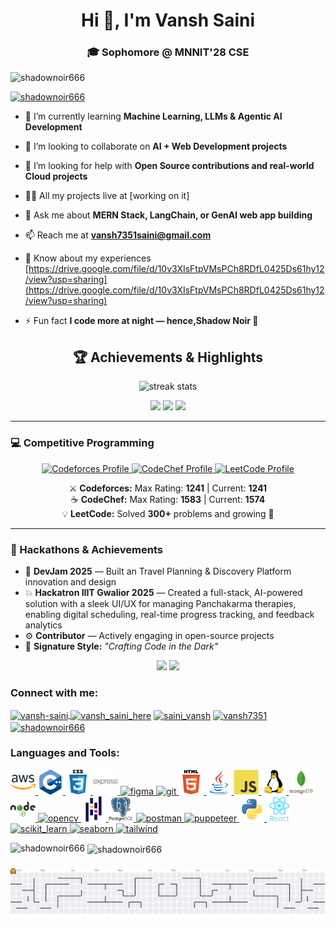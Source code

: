 <h1 align="center">Hi 👋, I'm Vansh Saini</h1>
<h3 align="center">🎓 Sophomore @ MNNIT'28 CSE</h3>

<p align="left"> <img src="https://komarev.com/ghpvc/?username=shadownoir666&label=Profile%20views&color=0e75b6&style=flat" alt="shadownoir666" /> </p>

<p align="left"> <a href="https://github.com/ryo-ma/github-profile-trophy"><img src="https://github-profile-trophy.vercel.app/?username=shadownoir666" alt="shadownoir666" /></a> </p>

- 🌱 I’m currently learning **Machine Learning, LLMs & Agentic AI Development**

- 👯 I’m looking to collaborate on **AI + Web Development projects**

- 🤝 I’m looking for help with **Open Source contributions and real-world Cloud projects**

- 👨‍💻 All my projects live at [working on it]

- 💬 Ask me about **MERN Stack, LangChain, or GenAI web app building**

- 📫 Reach me at **vansh7351saini@gmail.com**

- 📄 Know about my experiences [https://drive.google.com/file/d/10v3XIsFtpVMsPCh8RDfL0425Ds61hy12/view?usp=sharing](https://drive.google.com/file/d/10v3XIsFtpVMsPCh8RDfL0425Ds61hy12/view?usp=sharing)

- ⚡ Fun fact **I code more at night — hence,Shadow Noir 🌙**

<h2 align="center">🏆 Achievements & Highlights</h2>

<p align="center">
  <img src="https://github-readme-streak-stats.herokuapp.com?user=shadownoir666&theme=radical&hide_border=true" alt="streak stats" />
</p>

<p align="center">
  <img src="https://img.shields.io/badge/Competitive%20Programming-%F0%9F%92%AA-blueviolet?style=for-the-badge" />
  <img src="https://img.shields.io/badge/AI%20%26%20Web%20Dev-%F0%9F%94%A5-orange?style=for-the-badge" />
  <img src="https://img.shields.io/badge/Problem%20Solver-%F0%9F%A7%A0-lightgrey?style=for-the-badge" />
</p>

---

<h3 align="left">💻 Competitive Programming</h3>

<p align="center">
  <a href="https://codeforces.com/profile/vansh7351" target="_blank">
    <img src="https://img.shields.io/badge/Codeforces-vansh7351-%23FF5757?style=for-the-badge&logo=codeforces" alt="Codeforces Profile"/>
  </a>
  <a href="https://www.codechef.com/users/saini_vansh" target="_blank">
    <img src="https://img.shields.io/badge/CodeChef-saini__vansh-%23B357FF?style=for-the-badge&logo=codechef" alt="CodeChef Profile"/>
  </a>
  <a href="https://leetcode.com/shadownoir666/" target="_blank">
    <img src="https://img.shields.io/badge/LeetCode-300%2B%20problems%20solved-%23FFA116?style=for-the-badge&logo=leetcode" alt="LeetCode Profile"/>
  </a>
</p>

<p align="center">
  ⚔️ <b>Codeforces:</b> Max Rating: <b>1241</b> | Current: <b>1241</b> <br/>
  ☕ <b>CodeChef:</b> Max Rating: <b>1583</b> | Current: <b>1574</b> <br/>
  💡 <b>LeetCode:</b> Solved <b>300+</b> problems and growing 🚀
</p>

---

<h3 align="left">🚀 Hackathons & Achievements</h3>

<ul>
  <li>🏅 <b>DevJam 2025</b> — Built an Travel Planning & Discovery Platform innovation and design</li>
  <li>💥 <b>Hackatron IIIT Gwalior 2025</b> — Created a full-stack, AI-powered solution with a sleek UI/UX for managing Panchakarma therapies, enabling digital scheduling, real-time progress tracking, and feedback analytics</li>
  <li>⚙️ <b>Contributor</b> — Actively engaging in open-source projects</li>
  <li>🌙 <b>Signature Style:</b> <i>"Crafting Code in the Dark"</i></li>
</ul>

<p align="center">
  <img src="https://img.shields.io/badge/Hackathon-DevJam%202025-brightgreen?style=for-the-badge" />
  <img src="https://img.shields.io/badge/Hackathon-Hackatron%202025-blueviolet?style=for-the-badge" />
</p>


<h3 align="left">Connect with me:</h3>
<p align="left">
<a href="https://www.linkedin.com/in/vansh-saini-029404314/" target="blank">
    <img align="center" src="https://raw.githubusercontent.com/rahuldkjain/github-profile-readme-generator/master/src/images/icons/Social/linked-in-alt.svg" alt="vansh-saini" height="30" width="40" />
  </a>
<a href="https://instagram.com/vansh_saini_here" target="blank"><img align="center" src="https://raw.githubusercontent.com/rahuldkjain/github-profile-readme-generator/master/src/images/icons/Social/instagram.svg" alt="vansh_saini_here" height="30" width="40" /></a>
<a href="https://www.codechef.com/users/saini_vansh" target="blank"><img align="center" src="https://cdn.jsdelivr.net/npm/simple-icons@3.1.0/icons/codechef.svg" alt="saini_vansh" height="30" width="40" /></a>
<a href="https://codeforces.com/profile/vansh7351" target="blank"><img align="center" src="https://raw.githubusercontent.com/rahuldkjain/github-profile-readme-generator/master/src/images/icons/Social/codeforces.svg" alt="vansh7351" height="30" width="40" /></a>
<a href="https://www.leetcode.com/shadownoir666" target="blank"><img align="center" src="https://raw.githubusercontent.com/rahuldkjain/github-profile-readme-generator/master/src/images/icons/Social/leet-code.svg" alt="shadownoir666" height="30" width="40" /></a>
</p>

<h3 align="left">Languages and Tools:</h3>
<p align="left"> <a href="https://aws.amazon.com" target="_blank" rel="noreferrer"> <img src="https://raw.githubusercontent.com/devicons/devicon/master/icons/amazonwebservices/amazonwebservices-original-wordmark.svg" alt="aws" width="40" height="40"/> </a> <a href="https://www.w3schools.com/cpp/" target="_blank" rel="noreferrer"> <img src="https://raw.githubusercontent.com/devicons/devicon/master/icons/cplusplus/cplusplus-original.svg" alt="cplusplus" width="40" height="40"/> </a> <a href="https://www.w3schools.com/css/" target="_blank" rel="noreferrer"> <img src="https://raw.githubusercontent.com/devicons/devicon/master/icons/css3/css3-original-wordmark.svg" alt="css3" width="40" height="40"/> </a> <a href="https://expressjs.com" target="_blank" rel="noreferrer"> <img src="https://raw.githubusercontent.com/devicons/devicon/master/icons/express/express-original-wordmark.svg" alt="express" width="40" height="40"/> </a> <a href="https://www.figma.com/" target="_blank" rel="noreferrer"> <img src="https://www.vectorlogo.zone/logos/figma/figma-icon.svg" alt="figma" width="40" height="40"/> </a> <a href="https://git-scm.com/" target="_blank" rel="noreferrer"> <img src="https://www.vectorlogo.zone/logos/git-scm/git-scm-icon.svg" alt="git" width="40" height="40"/> </a> <a href="https://www.w3.org/html/" target="_blank" rel="noreferrer"> <img src="https://raw.githubusercontent.com/devicons/devicon/master/icons/html5/html5-original-wordmark.svg" alt="html5" width="40" height="40"/> </a> <a href="https://www.java.com" target="_blank" rel="noreferrer"> <img src="https://raw.githubusercontent.com/devicons/devicon/master/icons/java/java-original.svg" alt="java" width="40" height="40"/> </a> <a href="https://developer.mozilla.org/en-US/docs/Web/JavaScript" target="_blank" rel="noreferrer"> <img src="https://raw.githubusercontent.com/devicons/devicon/master/icons/javascript/javascript-original.svg" alt="javascript" width="40" height="40"/> </a> <a href="https://www.linux.org/" target="_blank" rel="noreferrer"> <img src="https://raw.githubusercontent.com/devicons/devicon/master/icons/linux/linux-original.svg" alt="linux" width="40" height="40"/> </a> <a href="https://www.mongodb.com/" target="_blank" rel="noreferrer"> <img src="https://raw.githubusercontent.com/devicons/devicon/master/icons/mongodb/mongodb-original-wordmark.svg" alt="mongodb" width="40" height="40"/> </a> <a href="https://nodejs.org" target="_blank" rel="noreferrer"> <img src="https://raw.githubusercontent.com/devicons/devicon/master/icons/nodejs/nodejs-original-wordmark.svg" alt="nodejs" width="40" height="40"/> </a> <a href="https://opencv.org/" target="_blank" rel="noreferrer"> <img src="https://www.vectorlogo.zone/logos/opencv/opencv-icon.svg" alt="opencv" width="40" height="40"/> </a> <a href="https://pandas.pydata.org/" target="_blank" rel="noreferrer"> <img src="https://raw.githubusercontent.com/devicons/devicon/2ae2a900d2f041da66e950e4d48052658d850630/icons/pandas/pandas-original.svg" alt="pandas" width="40" height="40"/> </a> <a href="https://www.postgresql.org" target="_blank" rel="noreferrer"> <img src="https://raw.githubusercontent.com/devicons/devicon/master/icons/postgresql/postgresql-original-wordmark.svg" alt="postgresql" width="40" height="40"/> </a> <a href="https://postman.com" target="_blank" rel="noreferrer"> <img src="https://www.vectorlogo.zone/logos/getpostman/getpostman-icon.svg" alt="postman" width="40" height="40"/> </a> <a href="https://github.com/puppeteer/puppeteer" target="_blank" rel="noreferrer"> <img src="https://www.vectorlogo.zone/logos/pptrdev/pptrdev-official.svg" alt="puppeteer" width="40" height="40"/> </a> <a href="https://www.python.org" target="_blank" rel="noreferrer"> <img src="https://raw.githubusercontent.com/devicons/devicon/master/icons/python/python-original.svg" alt="python" width="40" height="40"/> </a> <a href="https://reactjs.org/" target="_blank" rel="noreferrer"> <img src="https://raw.githubusercontent.com/devicons/devicon/master/icons/react/react-original-wordmark.svg" alt="react" width="40" height="40"/> </a> <a href="https://scikit-learn.org/" target="_blank" rel="noreferrer"> <img src="https://upload.wikimedia.org/wikipedia/commons/0/05/Scikit_learn_logo_small.svg" alt="scikit_learn" width="40" height="40"/> </a> <a href="https://seaborn.pydata.org/" target="_blank" rel="noreferrer"> <img src="https://seaborn.pydata.org/_images/logo-mark-lightbg.svg" alt="seaborn" width="40" height="40"/> </a> <a href="https://tailwindcss.com/" target="_blank" rel="noreferrer"> <img src="https://www.vectorlogo.zone/logos/tailwindcss/tailwindcss-icon.svg" alt="tailwind" width="40" height="40"/> </a> </p>

<p><img align="left" src="https://github-readme-stats.vercel.app/api/top-langs?username=shadownoir666&show_icons=true&locale=en&layout=compact" alt="shadownoir666" /></p>

<p>&nbsp;<img align="center" src="https://github-readme-stats.vercel.app/api?username=shadownoir666&show_icons=true&locale=en" alt="shadownoir666" /></p>

###

<picture>
  <source media="(prefers-color-scheme: dark)" srcset="https://raw.githubusercontent.com/shadownoir666/shadownoir666/output/pacman-contribution-graph-dark.svg">
  <source media="(prefers-color-scheme: light)" srcset="https://raw.githubusercontent.com/shadownoir666/shadownoir666/output/pacman-contribution-graph.svg">
  <img alt="pacman contribution graph" src="https://raw.githubusercontent.com/shadownoir666/shadownoir666/output/pacman-contribution-graph.svg">
</picture>

###
